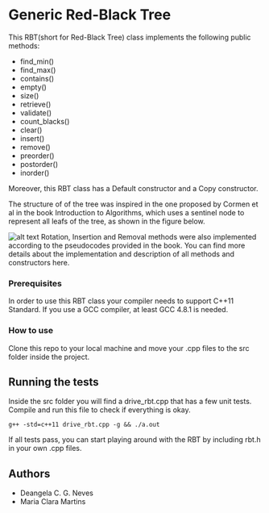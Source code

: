 # Generic Red-Black Tree

This RBT(short for Red-Black Tree) class implements the following public methods:

* find_min()
* find_max()
* contains()
* empty()
* size()
* retrieve()
* validate()
* count_blacks()
* clear()
* insert()
* remove()
* preorder()
* postorder()
* inorder()

Moreover, this RBT class has a Default constructor and a Copy constructor.

The structure of of the tree was inspired in the one proposed by Cormen et al in the book Introduction to Algorithms, which uses a sentinel node to represent all leafs of the tree, as shown in the figure below. 

![alt text](https://image.slidesharecdn.com/10redblacktrees-150322214538-conversion-gate01/95/10-redblack-trees-23-638.jpg?cb=1456759557)
Rotation, Insertion and Removal methods were also implemented according to the pseudocodes provided in the book. You can find more details about the implementation and description of all methods and constructors here.

### Prerequisites

In order to use this RBT class your compiler needs to support C++11 Standard. If you use a GCC compiler, at least GCC 4.8.1 is needed.

### How to use

Clone this repo to your local machine and move your .cpp files to the src folder inside the project.

## Running the tests

Inside the src folder you will find a drive_rbt.cpp that has a few unit tests. Compile and run this file to check if everything is okay.

```
g++ -std=c++11 drive_rbt.cpp -g && ./a.out
```

If all tests pass, you can start playing around with the RBT by including rbt.h in your own .cpp files.

## Authors

* Deangela C. G. Neves
* Maria Clara Martins 

